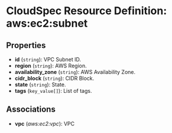 # CloudSpec Resource Definition: aws:ec2:subnet


## Properties

* **id**
(`string`):
VPC Subnet ID.
* **region**
(`string`):
AWS Region.
* **availability_zone**
(`string`):
AWS Availability Zone.
* **cidr_block**
(`string`):
CIDR Block.
* **state**
(`string`):
State.
* **tags**
(`key_value[]`):
List of tags.

## Associations

* **vpc**
(*aws:ec2:vpc*):
VPC
